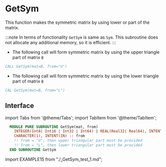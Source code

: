 # GetSym

This function makes the symmetric matrix by using lower or part of the matrix.

:::note
In terms of functionality `GetSym` is same as `Sym`.
This subroutine does not allocate any additional memory, so it is efficient.
:::

- The following call will form symmetric matrix by using the upper triangle part of matrix `B`

```fortran title="Sym from Upper part"
CALL GetSym(mat=B, from="U")
```

- The following call will form symmetric matrix by using the lower triangle part of matrix `B`

```fortran title="Sym from Lower part"
CAL GetSym(mat=B, from="L")
```

## Interface

import Tabs from '@theme/Tabs';
import TabItem from '@theme/TabItem';

<Tabs>
<TabItem value="interface" label="܀ Interface" default>

```fortran
  MODULE PURE SUBROUTINE GetSym(mat, from)
    INTEGER(Int8| Int16 | Int32 | Int64) | REAL(Real32| Real64), INTENT(INOUT) :: mat(:, :)
    CHARACTER(1), INTENT(IN) :: from
    !! from = "U", then upper triangular part must be provided
    !! from = "L", then lower triangular part must be provided
  END SUBROUTINE GetSym
```

</TabItem>

<TabItem value="example" label="️܀ See example">

import EXAMPLE15 from "./_GetSym_test_1.md";

<EXAMPLE15 />

</TabItem>

<TabItem value="close" label="↢ ">

</TabItem>
</Tabs>
